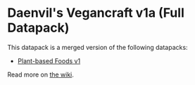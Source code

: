 # Daenvil's Vegancraft v1a (Full Datapack)

This datapack is a merged version of the following datapacks:

- [Plant-based Foods v1]()

Read more on [the wiki](https://github.com/daenvil/vegancraft).